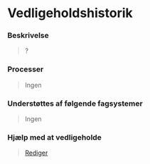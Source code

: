 # Vedligeholdshistorik

### Beskrivelse

> ?

### Processer

> Ingen

### Understøttes af følgende fagsystemer

> Ingen

### Hjælp med at vedligeholde

> [Rediger](https://github.com/FMDatahub/Portal/blob/main/docs/Moduler/DriftOgVedligehold/Vedligeholdshistorik.md)

